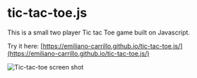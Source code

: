 # tic-tac-toe.js
This is a small two player Tic tac Toe game built on Javascript.

Try it here: [https://emiliano-carrillo.github.io/tic-tac-toe.js/](https://emiliano-carrillo.github.io/tic-tac-toe.js/)

![Tic-tac-toe screen shot](https://github.com/emiliano-carrillo/tic-tac-toe.js/blob/master/image.png?raw=true)
